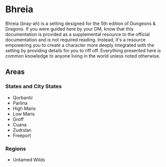 # Bhreia

Bhreia (bray-ah) is a setting designed for the 5th edition of Dungeons & Dragons. If you were guided here by your DM, know that this documentation is provided as a supplemental resource to the official documentation and is not required reading. Instead, it's a resource empowering you to create a character more deeply integrated with the setting by providing details for you to riff off. Everything presented here is common knowledge to anyone living in the world unless noted otherwise.

## Areas

### States and City States

* Qorbantir
* Parlina
* High Maris
* Low Maris
* Groff
* Cuana
* Zudrslan
* Freeport

### Regions

* Untamed Wilds

